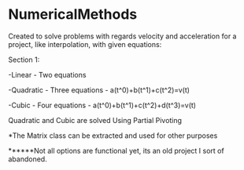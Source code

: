 # NumericalMethods

Created to solve problems with regards velocity and acceleration for a project, like interpolation, with given equations:

Section 1:

-Linear - Two equations

-Quadratic - Three equations - a(t^0)+b(t^1)+c(t^2)=v(t)

-Cubic - Four equations - a(t^0)+b(t^1)+c(t^2)+d(t^3)=v(t)

Quadratic and Cubic are solved Using Partial Pivoting

*The Matrix class can be extracted and used for other purposes 

******Not all options are functional yet, its an old project I sort of abandoned.


